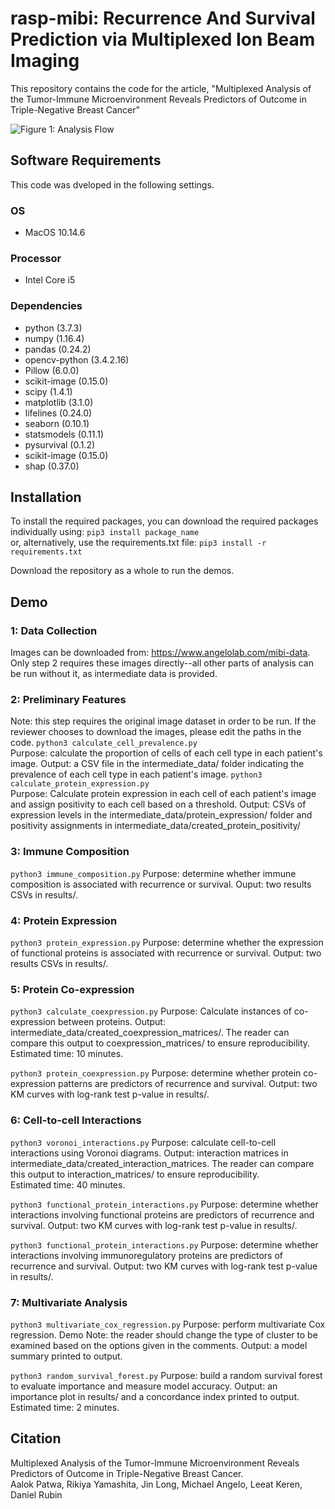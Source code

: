 # rasp-mibi: Recurrence And Survival Prediction via Multiplexed Ion Beam Imaging
This repository contains the code for the article, "Multiplexed Analysis of the Tumor-Immune Microenvironment Reveals Predictors of Outcome in Triple-Negative Breast Cancer"

![Figure 1: Analysis Flow](https://github.com/aalokpatwa/mibi-rasp/blob/main/Figure%201.png)

## Software Requirements
This code was dveloped in the following settings.

### OS
* MacOS 10.14.6

### Processor
* Intel Core i5

### Dependencies
* python (3.7.3)
* numpy (1.16.4)
* pandas (0.24.2)
* opencv-python (3.4.2.16)
* Pillow (6.0.0)
* scikit-image (0.15.0)
* scipy (1.4.1)
* matplotlib (3.1.0)
* lifelines (0.24.0)
* seaborn (0.10.1)
* statsmodels (0.11.1)
* pysurvival (0.1.2)
* scikit-image (0.15.0)
* shap (0.37.0)

## Installation
To install the required packages, you can download the required packages individually using: 
`pip3 install package_name`  
or, alternatively, use the requirements.txt file: 
`pip3 install -r requirements.txt`  

Download the repository as a whole to run the demos.

## Demo
### 1: Data Collection
Images can be downloaded from: https://www.angelolab.com/mibi-data.  
Only step 2 requires these images directly--all other parts of analysis can be run without it, as intermediate data is provided.

### 2: Preliminary Features
Note: this step requires the original image dataset in order to be run. If the reviewer chooses to download the images, please edit the paths in the code.
`python3 calculate_cell_prevalence.py`  
Purpose: calculate the proportion of cells of each cell type in each patient's image.
Output: a CSV file in the intermediate_data/ folder indicating the prevalence of each cell type in each patient's image.
`python3 calculate_protein_expression.py`  
Purpose: Calculate protein expression in each cell of each patient's image and assign positivity to each cell based on a threshold.
Output: CSVs of expression levels in the intermediate_data/protein_expression/ folder and positivity assignments in intermediate_data/created_protein_positivity/  

### 3: Immune Composition
`python3 immune_composition.py`
Purpose: determine whether immune composition is associated with recurrence or survival.
Ouput: two results CSVs in results/.

### 4: Protein Expression
`python3 protein_expression.py`
Purpose: determine whether the expression of functional proteins is associated with recurrence or survival.
Output: two results CSVs in results/.

### 5: Protein Co-expression
`python3 calculate_coexpression.py`
Purpose: Calculate instances of co-expression between proteins.
Output: intermediate_data/created_coexpression_matrices/. The reader can compare this output to coexpression_matrices/ to ensure reproducibility.
Estimated time: 10 minutes. 

`python3 protein_coexpression.py`
Purpose: determine whether protein co-expression patterns are predictors of recurrence and survival.
Output: two KM curves with log-rank test p-value in results/.

### 6: Cell-to-cell Interactions
`python3 voronoi_interactions.py`
Purpose: calculate cell-to-cell interactions using Voronoi diagrams.
Output: interaction matrices in intermediate_data/created_interaction_matrices. The reader can compare this output to interaction_matrices/ to ensure reproducibility.  
Estimated time: 40 minutes.

`python3 functional_protein_interactions.py`
Purpose: determine whether interactions involving functional proteins are predictors of recurrence and survival.
Output: two KM curves with log-rank test p-value in results/.  

`python3 functional_protein_interactions.py`
Purpose: determine whether interactions involving immunoregulatory proteins are predictors of recurrence and survival.
Output: two KM curves with log-rank test p-value in results/. 

### 7: Multivariate Analysis
`python3 multivariate_cox_regression.py`
Purpose: perform multivariate Cox regression.
Demo Note: the reader should change the type of cluster to be examined based on the options given in the comments.
Output: a model summary printed to output.

`python3 random_survival_forest.py`
Purpose: build a random survival forest to evaluate importance and measure model accuracy.
Output: an importance plot in results/ and a concordance index printed to output.
Estimated time: 2 minutes.

## Citation
Multiplexed Analysis of the Tumor-Immune Microenvironment Reveals Predictors of Outcome in Triple-Negative Breast Cancer.  
Aalok Patwa, Rikiya Yamashita, Jin Long, Michael Angelo, Leeat Keren, Daniel Rubin

